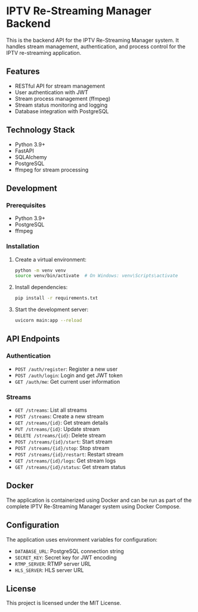 # IPTV Re-Streaming Manager Backend

This is the backend API for the IPTV Re-Streaming Manager system. It handles stream management, authentication, and process control for the IPTV re-streaming application.

## Features

- RESTful API for stream management
- User authentication with JWT
- Stream process management (ffmpeg)
- Stream status monitoring and logging
- Database integration with PostgreSQL

## Technology Stack

- Python 3.9+
- FastAPI
- SQLAlchemy
- PostgreSQL
- ffmpeg for stream processing

## Development

### Prerequisites

- Python 3.9+
- PostgreSQL
- ffmpeg

### Installation

1. Create a virtual environment:
   ```bash
   python -m venv venv
   source venv/bin/activate  # On Windows: venv\Scripts\activate
   ```

2. Install dependencies:
   ```bash
   pip install -r requirements.txt
   ```

3. Start the development server:
   ```bash
   uvicorn main:app --reload
   ```

## API Endpoints

### Authentication
- `POST /auth/register`: Register a new user
- `POST /auth/login`: Login and get JWT token
- `GET /auth/me`: Get current user information

### Streams
- `GET /streams`: List all streams
- `POST /streams`: Create a new stream
- `GET /streams/{id}`: Get stream details
- `PUT /streams/{id}`: Update stream
- `DELETE /streams/{id}`: Delete stream
- `POST /streams/{id}/start`: Start stream
- `POST /streams/{id}/stop`: Stop stream
- `POST /streams/{id}/restart`: Restart stream
- `GET /streams/{id}/logs`: Get stream logs
- `GET /streams/{id}/status`: Get stream status

## Docker

The application is containerized using Docker and can be run as part of the complete IPTV Re-Streaming Manager system using Docker Compose.

## Configuration

The application uses environment variables for configuration:

- `DATABASE_URL`: PostgreSQL connection string
- `SECRET_KEY`: Secret key for JWT encoding
- `RTMP_SERVER`: RTMP server URL
- `HLS_SERVER`: HLS server URL

## License

This project is licensed under the MIT License.

